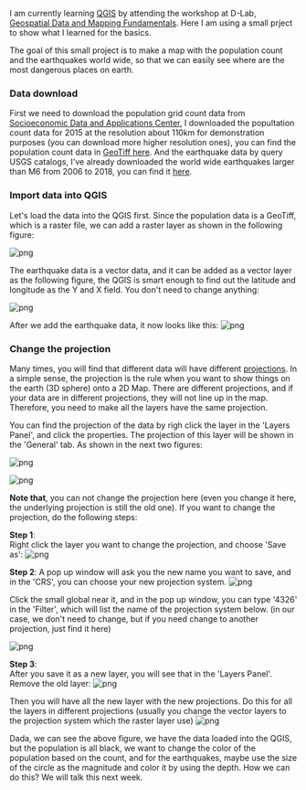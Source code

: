 I am currently learning [QGIS](https://www.qgis.org/en/site/) by attending the workshop at D-Lab, [Geospatial Data and Mapping Fundamentals](http://dlab.berkeley.edu/training/geospatial-data-and-mapping-fundamentals-part-1). Here I am using a small prject to show what I learned for the basics. 

The goal of this small project is to make a map with the population count and the earthquakes world wide, so that we can easily see where are the most dangerous places on earth. 

### Data download
First we need to download the population grid count data from [Socioeconomic Data and Applications Center](http://sedac.ciesin.columbia.edu/data/set/gpw-v4-population-count-adjusted-to-2015-unwpp-country-totals-rev10/data-download), I downloaded the popultation count data for 2015 at the resolution about 110km for demonstration purposes (you can download more higher resolution ones), you can find the population count data in [GeoTiff here](https://github.com/qingkaikong/blog/tree/master/2018_01_QGIS_projection_systems/data/gpw-v4-population-count-adjusted-to-2015-unwpp-country-totals-rev10_2015_1_deg_tif). And the earthquake data by query USGS catalogs, I've already downloaded the world wide earthquakes larger than M6 from 2006 to 2018, you can find it [here](https://github.com/qingkaikong/blog/blob/master/2018_01_QGIS_projection_systems/data/World_EQ_6%2B_2000_2018.csv). 

### Import data into QGIS
Let's load the data into the QGIS first. Since the population data is a GeoTiff, which is a raster file, we can add a raster layer as shown in the following figure:

![png](https://raw.githubusercontent.com/qingkaikong/blog/master/2018_01_QGIS_projection_systems/figures/figure_1.png)

The earthquake data is a vector data, and it can be added as a vector layer as the following figure, the QGIS is smart enough to find out the latitude and longitude as the Y and X field. You don't need to change anything:

![png](https://raw.githubusercontent.com/qingkaikong/blog/master/2018_01_QGIS_projection_systems/figures/figure_2.png)

After we add the earthquake data, it now looks like this:
![png](https://raw.githubusercontent.com/qingkaikong/blog/master/2018_01_QGIS_projection_systems/figures/figure_3.png)

### Change the projection
Many times, you will find that different data will have different [projections](https://en.wikipedia.org/wiki/Map_projection). In a simple sense, the projection is the rule when you want to show things on the earth (3D sphere) onto a 2D Map. There are different projections, and if your data are in different projections, they will not line up in the map. Therefore, you need to make all the layers have the same projection. 

You can find the projection of the data by righ click the layer in the 'Layers Panel', and click the properties. The projection of this layer will be shown in the 'General' tab. As shown in the next two figures:
 
![png](https://raw.githubusercontent.com/qingkaikong/blog/master/2018_01_QGIS_projection_systems/figures/figure_4.png)

![png](https://raw.githubusercontent.com/qingkaikong/blog/master/2018_01_QGIS_projection_systems/figures/figure_5.png)

**Note that**, you can not change the projection here (even you change it here, the underlying projection is still the old one). If you want to change the projection, do the following steps:

**Step 1**:  
Right click the layer you want to change the projection, and choose 'Save as':
![png](https://raw.githubusercontent.com/qingkaikong/blog/master/2018_01_QGIS_projection_systems/figures/figure_6.png)

**Step 2**:
A pop up window will ask you the new name you want to save, and in the 'CRS', you can choose your new projection system. 
![png](https://raw.githubusercontent.com/qingkaikong/blog/master/2018_01_QGIS_projection_systems/figures/figure_7.png)

Click the small global near it, and in the pop up window, you can type '4326' in the 'Filter', which will list the name of the projection system below. (in our case, we don't need to change, but if you need change to another projection, just find it here)

![png](https://raw.githubusercontent.com/qingkaikong/blog/master/2018_01_QGIS_projection_systems/figures/figure_8.png)


**Step 3**:  
After you save it as a new layer, you will see that in the 'Layers Panel'. Remove the old layer:
![png](https://raw.githubusercontent.com/qingkaikong/blog/master/2018_01_QGIS_projection_systems/figures/figure_9.png)

Then you will have all the new layer with the new projections. Do this for all the layers in different projections (usually you change the vector layers to the projection system which the raster layer use) 
![png](https://raw.githubusercontent.com/qingkaikong/blog/master/2018_01_QGIS_projection_systems/figures/figure_10.png)

Dada, we can see the above figure, we have the data loaded into the QGIS, but the population is all black, we want to change the color of the population based on the count, and for the earthquakes, maybe use the size of the circle as the magnitude and color it by using the depth. How we can do this? We will talk this next week. 